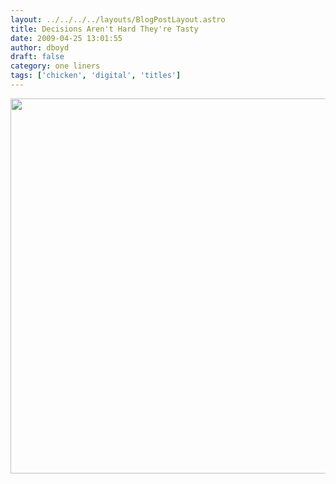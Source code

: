 ```yaml
---
layout: ../../../../layouts/BlogPostLayout.astro
title: Decisions Aren't Hard They're Tasty
date: 2009-04-25 13:01:55
author: dboyd
draft: false
category: one liners
tags: ['chicken', 'digital', 'titles']
---
```

<img
    src="https://img.selfiespirits.com/images/2009/04/decisionChickens-1.jpg"
    alt=""
    style="width: auto; height: clamp(0px, 95vh, 600px);"
/>

